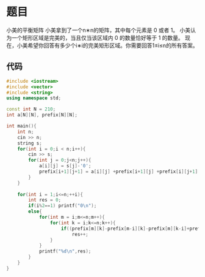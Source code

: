 # 题目

小美的平衡矩阵
小美拿到了一个n∗n的矩阵，其中每个元素是 0 或者 1。
小美认为一个矩形区域是完美的，当且仅当该区域内 0 的数量恰好等于 1 的数量。
现在，小美希望你回答有多少个i∗i的完美矩形区域。你需要回答1≤i≤n的所有答案。

## 代码

```cpp
#include <iostream>
#include <vector>
#include <string>
using namespace std;

const int N = 210;
int a[N][N], prefix[N][N];

int main(){
    int n;
    cin >> n;
    string s;
    for(int i = 0;i < n;i++){
        cin >> s;
        for(int j = 0;j<n;j++){
            a[i][j] = s[j]-'0';
            prefix[i+1][j+1] = a[i][j] +prefix[i+1][j] +prefix[i][j+1] - prefix[i][j];
        }
    }
    
    for(int i = 1;i<=n;++i){
        int res = 0;
        if(i%2==1) printf("0\n");
        else{
            for(int m = i;m<=n;m++){
                for(int k = i;k<=n;k++){                
                    if((prefix[m][k]-prefix[m-i][k]-prefix[m][k-i]+prefix[m-i][k-i])== i*i/2)
                        res++;
                }
            }
            printf("%d\n",res); 
        }
    }
}
```


